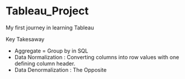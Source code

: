 # Tableau_Project
My first journey in learning Tableau

Key Takesaway

- Aggregate = Group by in SQL
- Data Normalization : Converting columns into row values with one defining column header.
- Data Denormalization : The Opposite
  
